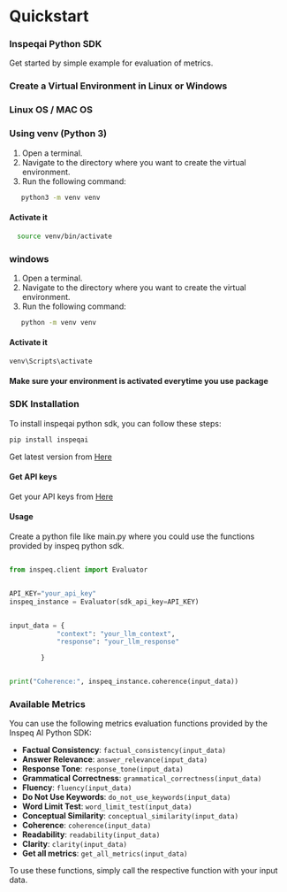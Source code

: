 # Quickstart

### Inspeqai Python SDK

Get started by simple example for evaluation of metrics.

### Create a Virtual Environment in Linux or Windows

### Linux OS / MAC OS

### Using venv (Python 3)

1. Open a terminal.
2. Navigate to the directory where you want to create the virtual environment.
3. Run the following command:

```bash
   python3 -m venv venv
```

#### Activate it

```bash
  source venv/bin/activate
```

### windows

1. Open a terminal.
2. Navigate to the directory where you want to create the virtual environment.
3. Run the following command:

```bash
   python -m venv venv
```

#### Activate it

```bash
venv\Scripts\activate
```

#### Make sure your environment is activated everytime you use package

### SDK Installation

To install inspeqai python sdk, you can follow these steps:

```bash
pip install inspeqai
```

Get latest version from [Here](https://pypi.org/project/inspeqai/)

#### Get API keys

Get your API keys from [Here](https://app.inspeq.ai/)

#### Usage

Create a python file like main.py where you could use the functions provided by inspeq python sdk.

```python

from inspeq.client import Evaluator


API_KEY="your_api_key"
inspeq_instance = Evaluator(sdk_api_key=API_KEY)


input_data = {
            "context": "your_llm_context",
            "response": "your_llm_response"

        }


print("Coherence:", inspeq_instance.coherence(input_data))


```

### Available Metrics 

You can use the following metrics evaluation functions provided by the Inspeq AI Python SDK:

- **Factual Consistency**: `factual_consistency(input_data)`
- **Answer Relevance**: `answer_relevance(input_data)`
- **Response Tone**: `response_tone(input_data)`
- **Grammatical Correctness**: `grammatical_correctness(input_data)`
- **Fluency**: `fluency(input_data)`
- **Do Not Use Keywords**: `do_not_use_keywords(input_data)`
- **Word Limit Test**: `word_limit_test(input_data)`
- **Conceptual Similarity**: `conceptual_similarity(input_data)`
- **Coherence**: `coherence(input_data)`
- **Readability**: `readability(input_data)`
- **Clarity**: `clarity(input_data)`
- **Get all metrics**: `get_all_metrics(input_data)`

To use these functions, simply call the respective function with your input data.

